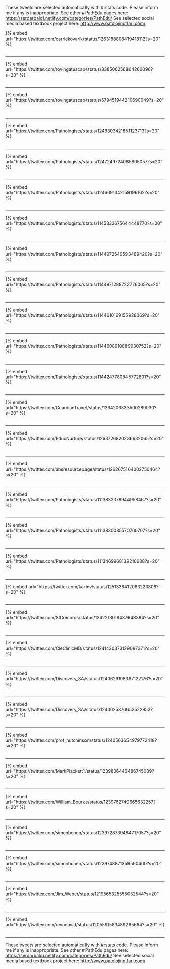 

These tweets are selected automatically with #rstats code. Please inform me if any is inappropriate.
See other #PathEdu pages here: https://serdarbalci.netlify.com/categories/PathEdu/ 
See selected social media based textbook project here: http://www.patolojinotlari.com/

{% embed url="https://twitter.com/carriekovarik/status/1263188808419418112?s=20" %}<br>
<br>
<hr>
{% embed url="https://twitter.com/rovingatuscap/status/838506256864260096?s=20" %}<br>
<br>
<hr>
{% embed url="https://twitter.com/rovingatuscap/status/579451944210690049?s=20" %}<br>
<br>
<hr>
{% embed url="https://twitter.com/Pathologists/status/1248303421851123713?s=20" %}<br>
<br>
<hr>
{% embed url="https://twitter.com/Pathologists/status/1247249724085805057?s=20" %}<br>
<br>
<hr>
{% embed url="https://twitter.com/Pathologists/status/1246091342159196162?s=20" %}<br>
<br>
<hr>
{% embed url="https://twitter.com/Pathologists/status/1145333675644448770?s=20" %}<br>
<br>
<hr>
{% embed url="https://twitter.com/Pathologists/status/1144972549593489420?s=20" %}<br>
<br>
<hr>
{% embed url="https://twitter.com/Pathologists/status/1144971288722776065?s=20" %}<br>
<br>
<hr>
{% embed url="https://twitter.com/Pathologists/status/1144610169155928069?s=20" %}<br>
<br>
<hr>
{% embed url="https://twitter.com/Pathologists/status/1144608910889930752?s=20" %}<br>
<br>
<hr>
{% embed url="https://twitter.com/Pathologists/status/1144247780845772801?s=20" %}<br>
<br>
<hr>
{% embed url="https://twitter.com/GuardianTravel/status/1264206333500289030?s=20" %}<br>
<br>
<hr>
{% embed url="https://twitter.com/EducNurture/status/1263726820236632065?s=20" %}<br>
<br>
<hr>
{% embed url="https://twitter.com/absresourcepage/status/1262675164002750464?s=20" %}<br>
<br>
<hr>
{% embed url="https://twitter.com/Pathologists/status/1113832378944958467?s=20" %}<br>
<br>
<hr>
{% embed url="https://twitter.com/Pathologists/status/1113830085570760707?s=20" %}<br>
<br>
<hr>
{% embed url="https://twitter.com/Pathologists/status/1113469968132210688?s=20" %}<br>
<br>
<hr>
{% embed url="https://twitter.com/karinv/status/1251338412063223808?s=20" %}<br>
<br>
<hr>
{% embed url="https://twitter.com/SICrecords/status/1242213018437648384?s=20" %}<br>
<br>
<hr>
{% embed url="https://twitter.com/CleClinicMD/status/1241430373139087371?s=20" %}<br>
<br>
<hr>
{% embed url="https://twitter.com/Discovery_SA/status/1240629198387122176?s=20" %}<br>
<br>
<hr>
{% embed url="https://twitter.com/Discovery_SA/status/1240625876653522953?s=20" %}<br>
<br>
<hr>
{% embed url="https://twitter.com/prof_hutchinson/status/1240563654979772418?s=20" %}<br>
<br>
<hr>
{% embed url="https://twitter.com/MarkPlackett1/status/1239806446486745089?s=20" %}<br>
<br>
<hr>
{% embed url="https://twitter.com/William_Bourke/status/1239762749665632257?s=20" %}<br>
<br>
<hr>
{% embed url="https://twitter.com/simonbchen/status/1239728739484717057?s=20" %}<br>
<br>
<hr>
{% embed url="https://twitter.com/simonbchen/status/1239748871359590400?s=20" %}<br>
<br>
<hr>
{% embed url="https://twitter.com/Jim_Weber/status/1219565325555052544?s=20" %}<br>
<br>
<hr>
{% embed url="https://twitter.com/revodavid/status/1205591583489265664?s=20" %}<br>
<br>
<hr>


These tweets are selected automatically with #rstats code. Please inform me if any is inappropriate.
See other #PathEdu pages here: https://serdarbalci.netlify.com/categories/PathEdu/ 
See selected social media based textbook project here: http://www.patolojinotlari.com/
